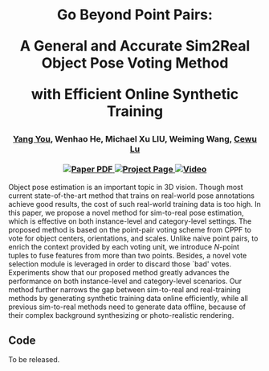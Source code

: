 <h1 align="center">
Go Beyond Point Pairs: 

A General and Accurate Sim2Real Object Pose Voting Method

 with Efficient Online Synthetic Training
</h1>

<div align="center">
<h3>
<a href="https://qq456cvb.github.io">Yang You</a>, Wenhao He, Michael Xu LIU, Weiming Wang, <a href="https://www.mvig.org/">Cewu Lu</a>
<br>
<br>
<a href='https://arxiv.org/abs/2211.13398'>
  <img src='https://img.shields.io/badge/Arxiv-PDF-orange?style=flat&logo=arxiv&logoColor=orange' alt='Paper PDF'>
</a>
<a href='#'>
  <img src='https://img.shields.io/badge/Project-Page-green?style=flat&logo=googlechrome&logoColor=green' alt='Project Page'>
</a>
<a href='#'>
<img src='https://img.shields.io/badge/Youtube-Video-red?style=flat&logo=youtube&logoColor=red' alt='Video'/>
</a>
<br>
</h3>
</div>
 
Object pose estimation is an important topic in 3D vision. Though most current state-of-the-art method that trains on real-world pose annotations achieve good results, the cost of such real-world training data is too high. In this paper, we propose a novel method for sim-to-real pose estimation, which is effective on both instance-level and category-level settings. The proposed method is based on the point-pair voting scheme from CPPF to vote for object centers, orientations, and scales. Unlike naive point pairs, to enrich the context provided by each voting unit, we introduce $N$-point tuples to fuse features from more than two points. Besides, a novel vote selection module is leveraged in order to discard those `bad' votes. Experiments show that our proposed method greatly advances the performance on both instance-level and category-level scenarios. Our method further narrows the gap between sim-to-real and real-training methods by generating synthetic training data online efficiently, while all previous sim-to-real methods need to generate data offline, because of their complex background synthesizing or photo-realistic rendering.

## Code
To be released.
